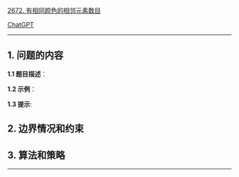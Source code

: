 [2672. 有相同颜色的相邻元素数目](https://leetcode.cn/problems/number-of-adjacent-elements-with-the-same-color)

[ChatGPT](chat.openai.com)

---

## 1. 问题的内容
**1.1 题目描述**：

**1.2 示例**：

**1.3 提示**:

## 2. 边界情况和约束


## 3. 算法和策略

---

